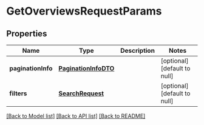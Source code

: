 # GetOverviewsRequestParams
## Properties

| Name | Type | Description | Notes |
|------------ | ------------- | ------------- | -------------|
| **paginationInfo** | [**PaginationInfoDTO**](PaginationInfoDTO.md) |  | [optional] [default to null] |
| **filters** | [**SearchRequest**](SearchRequest.md) |  | [optional] [default to null] |

[[Back to Model list]](../README.md#documentation-for-models) [[Back to API list]](../README.md#documentation-for-api-endpoints) [[Back to README]](../README.md)

